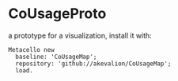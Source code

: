 # CoUsageProto

a prototype for a visualization, install it with:

```smalltalk
Metacello new
  baseline: 'CoUsageMap';
  repository: 'github://akevalion/CoUsageMap';
  load.
```
